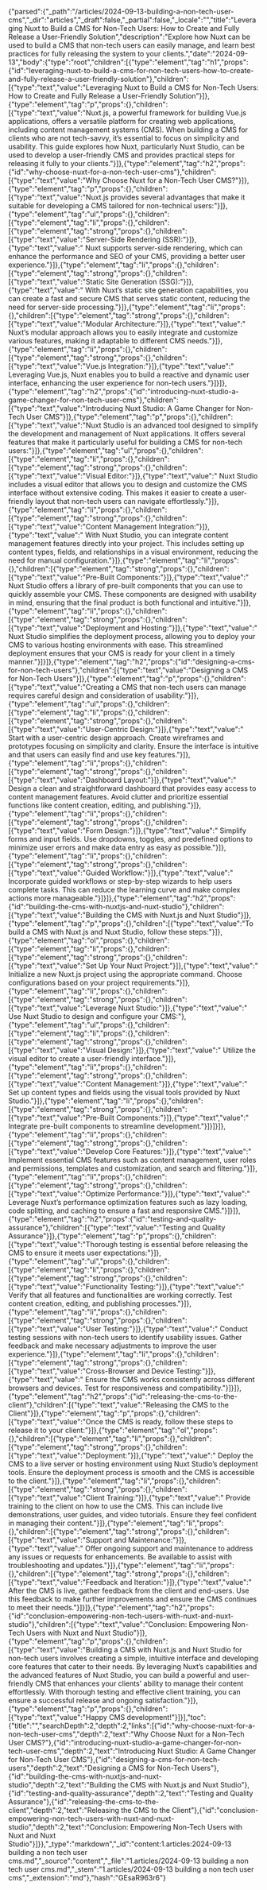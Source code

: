 {"parsed":{"_path":"/articles/2024-09-13-building-a-non-tech-user-cms","_dir":"articles","_draft":false,"_partial":false,"_locale":"","title":"Leveraging Nuxt to Build a CMS for Non-Tech Users: How to Create and Fully Release a User-Friendly Solution","description":"Explore how Nuxt can be used to build a CMS that non-tech users can easily manage, and learn best practices for fully releasing the system to your clients.","date":"2024-09-13","body":{"type":"root","children":[{"type":"element","tag":"h1","props":{"id":"leveraging-nuxt-to-build-a-cms-for-non-tech-users-how-to-create-and-fully-release-a-user-friendly-solution"},"children":[{"type":"text","value":"Leveraging Nuxt to Build a CMS for Non-Tech Users: How to Create and Fully Release a User-Friendly Solution"}]},{"type":"element","tag":"p","props":{},"children":[{"type":"text","value":"Nuxt.js, a powerful framework for building Vue.js applications, offers a versatile platform for creating web applications, including content management systems (CMS). When building a CMS for clients who are not tech-savvy, it’s essential to focus on simplicity and usability. This guide explores how Nuxt, particularly Nuxt Studio, can be used to develop a user-friendly CMS and provides practical steps for releasing it fully to your clients."}]},{"type":"element","tag":"h2","props":{"id":"why-choose-nuxt-for-a-non-tech-user-cms"},"children":[{"type":"text","value":"Why Choose Nuxt for a Non-Tech User CMS?"}]},{"type":"element","tag":"p","props":{},"children":[{"type":"text","value":"Nuxt.js provides several advantages that make it suitable for developing a CMS tailored for non-technical users:"}]},{"type":"element","tag":"ul","props":{},"children":[{"type":"element","tag":"li","props":{},"children":[{"type":"element","tag":"strong","props":{},"children":[{"type":"text","value":"Server-Side Rendering (SSR):"}]},{"type":"text","value":" Nuxt supports server-side rendering, which can enhance the performance and SEO of your CMS, providing a better user experience."}]},{"type":"element","tag":"li","props":{},"children":[{"type":"element","tag":"strong","props":{},"children":[{"type":"text","value":"Static Site Generation (SSG):"}]},{"type":"text","value":" With Nuxt’s static site generation capabilities, you can create a fast and secure CMS that serves static content, reducing the need for server-side processing."}]},{"type":"element","tag":"li","props":{},"children":[{"type":"element","tag":"strong","props":{},"children":[{"type":"text","value":"Modular Architecture:"}]},{"type":"text","value":" Nuxt’s modular approach allows you to easily integrate and customize various features, making it adaptable to different CMS needs."}]},{"type":"element","tag":"li","props":{},"children":[{"type":"element","tag":"strong","props":{},"children":[{"type":"text","value":"Vue.js Integration:"}]},{"type":"text","value":" Leveraging Vue.js, Nuxt enables you to build a reactive and dynamic user interface, enhancing the user experience for non-tech users."}]}]},{"type":"element","tag":"h2","props":{"id":"introducing-nuxt-studio-a-game-changer-for-non-tech-user-cms"},"children":[{"type":"text","value":"Introducing Nuxt Studio: A Game Changer for Non-Tech User CMS"}]},{"type":"element","tag":"p","props":{},"children":[{"type":"text","value":"Nuxt Studio is an advanced tool designed to simplify the development and management of Nuxt applications. It offers several features that make it particularly useful for building a CMS for non-tech users:"}]},{"type":"element","tag":"ul","props":{},"children":[{"type":"element","tag":"li","props":{},"children":[{"type":"element","tag":"strong","props":{},"children":[{"type":"text","value":"Visual Editor:"}]},{"type":"text","value":" Nuxt Studio includes a visual editor that allows you to design and customize the CMS interface without extensive coding. This makes it easier to create a user-friendly layout that non-tech users can navigate effortlessly."}]},{"type":"element","tag":"li","props":{},"children":[{"type":"element","tag":"strong","props":{},"children":[{"type":"text","value":"Content Management Integration:"}]},{"type":"text","value":" With Nuxt Studio, you can integrate content management features directly into your project. This includes setting up content types, fields, and relationships in a visual environment, reducing the need for manual configuration."}]},{"type":"element","tag":"li","props":{},"children":[{"type":"element","tag":"strong","props":{},"children":[{"type":"text","value":"Pre-Built Components:"}]},{"type":"text","value":" Nuxt Studio offers a library of pre-built components that you can use to quickly assemble your CMS. These components are designed with usability in mind, ensuring that the final product is both functional and intuitive."}]},{"type":"element","tag":"li","props":{},"children":[{"type":"element","tag":"strong","props":{},"children":[{"type":"text","value":"Deployment and Hosting:"}]},{"type":"text","value":" Nuxt Studio simplifies the deployment process, allowing you to deploy your CMS to various hosting environments with ease. This streamlined deployment ensures that your CMS is ready for your client in a timely manner."}]}]},{"type":"element","tag":"h2","props":{"id":"designing-a-cms-for-non-tech-users"},"children":[{"type":"text","value":"Designing a CMS for Non-Tech Users"}]},{"type":"element","tag":"p","props":{},"children":[{"type":"text","value":"Creating a CMS that non-tech users can manage requires careful design and consideration of usability:"}]},{"type":"element","tag":"ul","props":{},"children":[{"type":"element","tag":"li","props":{},"children":[{"type":"element","tag":"strong","props":{},"children":[{"type":"text","value":"User-Centric Design:"}]},{"type":"text","value":" Start with a user-centric design approach. Create wireframes and prototypes focusing on simplicity and clarity. Ensure the interface is intuitive and that users can easily find and use key features."}]},{"type":"element","tag":"li","props":{},"children":[{"type":"element","tag":"strong","props":{},"children":[{"type":"text","value":"Dashboard Layout:"}]},{"type":"text","value":" Design a clean and straightforward dashboard that provides easy access to content management features. Avoid clutter and prioritize essential functions like content creation, editing, and publishing."}]},{"type":"element","tag":"li","props":{},"children":[{"type":"element","tag":"strong","props":{},"children":[{"type":"text","value":"Form Design:"}]},{"type":"text","value":" Simplify forms and input fields. Use dropdowns, toggles, and predefined options to minimize user errors and make data entry as easy as possible."}]},{"type":"element","tag":"li","props":{},"children":[{"type":"element","tag":"strong","props":{},"children":[{"type":"text","value":"Guided Workflow:"}]},{"type":"text","value":" Incorporate guided workflows or step-by-step wizards to help users complete tasks. This can reduce the learning curve and make complex actions more manageable."}]}]},{"type":"element","tag":"h2","props":{"id":"building-the-cms-with-nuxtjs-and-nuxt-studio"},"children":[{"type":"text","value":"Building the CMS with Nuxt.js and Nuxt Studio"}]},{"type":"element","tag":"p","props":{},"children":[{"type":"text","value":"To build a CMS with Nuxt.js and Nuxt Studio, follow these steps:"}]},{"type":"element","tag":"ol","props":{},"children":[{"type":"element","tag":"li","props":{},"children":[{"type":"element","tag":"strong","props":{},"children":[{"type":"text","value":"Set Up Your Nuxt Project:"}]},{"type":"text","value":" Initialize a new Nuxt.js project using the appropriate command. Choose configurations based on your project requirements."}]},{"type":"element","tag":"li","props":{},"children":[{"type":"element","tag":"strong","props":{},"children":[{"type":"text","value":"Leverage Nuxt Studio:"}]},{"type":"text","value":" Use Nuxt Studio to design and configure your CMS:"},{"type":"element","tag":"ul","props":{},"children":[{"type":"element","tag":"li","props":{},"children":[{"type":"element","tag":"strong","props":{},"children":[{"type":"text","value":"Visual Design:"}]},{"type":"text","value":" Utilize the visual editor to create a user-friendly interface."}]},{"type":"element","tag":"li","props":{},"children":[{"type":"element","tag":"strong","props":{},"children":[{"type":"text","value":"Content Management:"}]},{"type":"text","value":" Set up content types and fields using the visual tools provided by Nuxt Studio."}]},{"type":"element","tag":"li","props":{},"children":[{"type":"element","tag":"strong","props":{},"children":[{"type":"text","value":"Pre-Built Components:"}]},{"type":"text","value":" Integrate pre-built components to streamline development."}]}]}]},{"type":"element","tag":"li","props":{},"children":[{"type":"element","tag":"strong","props":{},"children":[{"type":"text","value":"Develop Core Features:"}]},{"type":"text","value":" Implement essential CMS features such as content management, user roles and permissions, templates and customization, and search and filtering."}]},{"type":"element","tag":"li","props":{},"children":[{"type":"element","tag":"strong","props":{},"children":[{"type":"text","value":"Optimize Performance:"}]},{"type":"text","value":" Leverage Nuxt’s performance optimization features such as lazy loading, code splitting, and caching to ensure a fast and responsive CMS."}]}]},{"type":"element","tag":"h2","props":{"id":"testing-and-quality-assurance"},"children":[{"type":"text","value":"Testing and Quality Assurance"}]},{"type":"element","tag":"p","props":{},"children":[{"type":"text","value":"Thorough testing is essential before releasing the CMS to ensure it meets user expectations:"}]},{"type":"element","tag":"ul","props":{},"children":[{"type":"element","tag":"li","props":{},"children":[{"type":"element","tag":"strong","props":{},"children":[{"type":"text","value":"Functionality Testing:"}]},{"type":"text","value":" Verify that all features and functionalities are working correctly. Test content creation, editing, and publishing processes."}]},{"type":"element","tag":"li","props":{},"children":[{"type":"element","tag":"strong","props":{},"children":[{"type":"text","value":"User Testing:"}]},{"type":"text","value":" Conduct testing sessions with non-tech users to identify usability issues. Gather feedback and make necessary adjustments to improve the user experience."}]},{"type":"element","tag":"li","props":{},"children":[{"type":"element","tag":"strong","props":{},"children":[{"type":"text","value":"Cross-Browser and Device Testing:"}]},{"type":"text","value":" Ensure the CMS works consistently across different browsers and devices. Test for responsiveness and compatibility."}]}]},{"type":"element","tag":"h2","props":{"id":"releasing-the-cms-to-the-client"},"children":[{"type":"text","value":"Releasing the CMS to the Client"}]},{"type":"element","tag":"p","props":{},"children":[{"type":"text","value":"Once the CMS is ready, follow these steps to release it to your client:"}]},{"type":"element","tag":"ol","props":{},"children":[{"type":"element","tag":"li","props":{},"children":[{"type":"element","tag":"strong","props":{},"children":[{"type":"text","value":"Deployment:"}]},{"type":"text","value":" Deploy the CMS to a live server or hosting environment using Nuxt Studio’s deployment tools. Ensure the deployment process is smooth and the CMS is accessible to the client."}]},{"type":"element","tag":"li","props":{},"children":[{"type":"element","tag":"strong","props":{},"children":[{"type":"text","value":"Client Training:"}]},{"type":"text","value":" Provide training to the client on how to use the CMS. This can include live demonstrations, user guides, and video tutorials. Ensure they feel confident in managing their content."}]},{"type":"element","tag":"li","props":{},"children":[{"type":"element","tag":"strong","props":{},"children":[{"type":"text","value":"Support and Maintenance:"}]},{"type":"text","value":" Offer ongoing support and maintenance to address any issues or requests for enhancements. Be available to assist with troubleshooting and updates."}]},{"type":"element","tag":"li","props":{},"children":[{"type":"element","tag":"strong","props":{},"children":[{"type":"text","value":"Feedback and Iteration:"}]},{"type":"text","value":" After the CMS is live, gather feedback from the client and end-users. Use this feedback to make further improvements and ensure the CMS continues to meet their needs."}]}]},{"type":"element","tag":"h2","props":{"id":"conclusion-empowering-non-tech-users-with-nuxt-and-nuxt-studio"},"children":[{"type":"text","value":"Conclusion: Empowering Non-Tech Users with Nuxt and Nuxt Studio"}]},{"type":"element","tag":"p","props":{},"children":[{"type":"text","value":"Building a CMS with Nuxt.js and Nuxt Studio for non-tech users involves creating a simple, intuitive interface and developing core features that cater to their needs. By leveraging Nuxt’s capabilities and the advanced features of Nuxt Studio, you can build a powerful and user-friendly CMS that enhances your clients' ability to manage their content effortlessly. With thorough testing and effective client training, you can ensure a successful release and ongoing satisfaction."}]},{"type":"element","tag":"p","props":{},"children":[{"type":"text","value":"Happy CMS development!"}]}],"toc":{"title":"","searchDepth":2,"depth":2,"links":[{"id":"why-choose-nuxt-for-a-non-tech-user-cms","depth":2,"text":"Why Choose Nuxt for a Non-Tech User CMS?"},{"id":"introducing-nuxt-studio-a-game-changer-for-non-tech-user-cms","depth":2,"text":"Introducing Nuxt Studio: A Game Changer for Non-Tech User CMS"},{"id":"designing-a-cms-for-non-tech-users","depth":2,"text":"Designing a CMS for Non-Tech Users"},{"id":"building-the-cms-with-nuxtjs-and-nuxt-studio","depth":2,"text":"Building the CMS with Nuxt.js and Nuxt Studio"},{"id":"testing-and-quality-assurance","depth":2,"text":"Testing and Quality Assurance"},{"id":"releasing-the-cms-to-the-client","depth":2,"text":"Releasing the CMS to the Client"},{"id":"conclusion-empowering-non-tech-users-with-nuxt-and-nuxt-studio","depth":2,"text":"Conclusion: Empowering Non-Tech Users with Nuxt and Nuxt Studio"}]}},"_type":"markdown","_id":"content:1.articles:2024-09-13 building a non tech user cms.md","_source":"content","_file":"1.articles/2024-09-13 building a non tech user cms.md","_stem":"1.articles/2024-09-13 building a non tech user cms","_extension":"md"},"hash":"GEsaR963r6"}